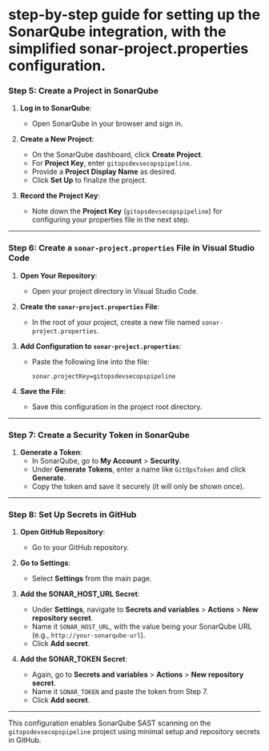 # step-by-step guide for setting up the SonarQube integration, with the simplified sonar-project.properties configuration.
### **Step 5: Create a Project in SonarQube**

1. **Log in to SonarQube**:
   - Open SonarQube in your browser and sign in.

2. **Create a New Project**:
   - On the SonarQube dashboard, click **Create Project**.
   - For **Project Key**, enter `gitopsdevsecopspipeline`.
   - Provide a **Project Display Name** as desired.
   - Click **Set Up** to finalize the project.

3. **Record the Project Key**:
   - Note down the **Project Key** (`gitopsdevsecopspipeline`) for configuring your properties file in the next step.

---

### **Step 6: Create a `sonar-project.properties` File in Visual Studio Code**

1. **Open Your Repository**:
   - Open your project directory in Visual Studio Code.

2. **Create the `sonar-project.properties` File**:
   - In the root of your project, create a new file named `sonar-project.properties`.

3. **Add Configuration to `sonar-project.properties`**:
   - Paste the following line into the file:

     ```properties
     sonar.projectKey=gitopsdevsecopspipeline
     ```

4. **Save the File**:
   - Save this configuration in the project root directory.

---

### **Step 7: Create a Security Token in SonarQube**

1. **Generate a Token**:
   - In SonarQube, go to **My Account** > **Security**.
   - Under **Generate Tokens**, enter a name like `GitOpsToken` and click **Generate**.
   - Copy the token and save it securely (it will only be shown once).

---

### **Step 8: Set Up Secrets in GitHub**

1. **Open GitHub Repository**:
   - Go to your GitHub repository.

2. **Go to Settings**:
   - Select **Settings** from the main page.

3. **Add the SONAR_HOST_URL Secret**:
   - Under **Settings**, navigate to **Secrets and variables** > **Actions** > **New repository secret**.
   - Name it `SONAR_HOST_URL`, with the value being your SonarQube URL (e.g., `http://your-sonarqube-url`).
   - Click **Add secret**.

4. **Add the SONAR_TOKEN Secret**:
   - Again, go to **Secrets and variables** > **Actions** > **New repository secret**.
   - Name it `SONAR_TOKEN` and paste the token from Step 7.
   - Click **Add secret**.

---

This configuration enables SonarQube SAST scanning on the `gitopsdevsecopspipeline` project using minimal setup and repository secrets in GitHub.
